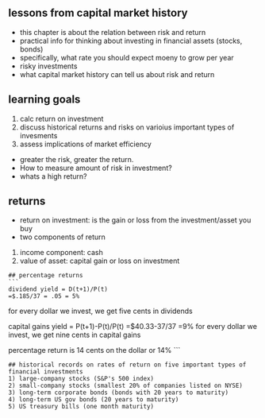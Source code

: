  ## lessons from capital market history
  * this chapter is about the relation between risk and return
  * practical info for thinking about investing in financial assets (stocks, bonds)
  * specifically, what rate you should expect moeny to grow per year
  * risky investments
  * what capital market history can tell us about risk and return
  
  ## learning goals
  1) calc return on investment
  2) discuss historical returns and risks on varioius important types of invesments
  3) assess implications of market efficiency
  
  * greater the risk, greater the return. 
  * How to measure amount of risk in investment?
  * whats a high return? 
  
   ## returns
   * return on investment: is the gain or loss from the investment/asset you buy
   * two components of return
   1) income component: cash
   2) value of asset: capital gain or loss on investment
   
    ## percentage returns
    ```
    dividend yield = D(t+1)/P(t)
    =$.185/37 = .05 = 5%
   for every dollar we invest, we get five cents in dividends
   
   capital gains yield = P(t+1)-P(t)/P(t)
   =$40.33-37/37
   =9%
   for every dollar we invest, we get nine cents in capital gains
   
   percentage return is 14 cents on the dollar or 14%
    ```
    
    ## historical records on rates of return on five important types of financial investments
    1) large-company stocks (S&P's 500 index)
    2) small-company stocks (smallest 20% of companies listed on NYSE)
    3) long-term corporate bonds (bonds with 20 years to maturity)
    4) long-term US gov bonds (20 years to maturity)
    5) US treasury bills (one month maturity)
